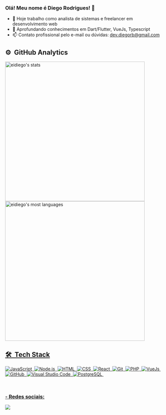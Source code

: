 ### Olá! Meu nome é Diego Rodrigues! 👋

- 🔭 Hoje trabalho como analista de sistemas e freelancer em desenvolvimento web
- 🌱 Aprofundando conhecimentos em Dart/Flutter, VueJs, Typescript
- 📫 Contato profissional pelo e-mail ou dúvidas: dev.diegorb@gmail.com




## ⚙️ &nbsp;GitHub Analytics
<div align="center">
  <a href="https://github.com/eidiego">
  <p align="left">
<img width="450em" src="https://github-readme-stats.vercel.app/api?username=eidiego&show_icons=true&theme=vision-friendly-dark" alt="eidiego's stats"/>
<img width="450em" heigth="550" src="https://github-readme-stats.vercel.app/api/top-langs/?username=eidiego&layout=compact&theme=vision-friendly-dark" alt="eidiego's most languages"/>
</p>
</div>
       

## 🛠 &nbsp;Tech Stack

![JavaScript](https://img.shields.io/badge/-JavaScript-05122A?style=flat&logo=javascript)&nbsp;
![Node.js](https://img.shields.io/badge/-Node.js-05122A?style=flat&logo=node.js)&nbsp;
![HTML](https://img.shields.io/badge/-HTML-05122A?style=flat&logo=HTML5)&nbsp;
![CSS](https://img.shields.io/badge/-CSS-05122A?style=flat&logo=CSS3&logoColor=1572B6)&nbsp;
![React](https://img.shields.io/badge/-React-05122A?style=flat&logo=react)&nbsp;
![Git](https://img.shields.io/badge/-Git-05122A?style=flat&logo=git)&nbsp;
![PHP](https://img.shields.io/badge/PHP-05122A?style=flat&logo=php)&nbsp;
![VueJs](https://img.shields.io/badge/Vue.js-05122A?style=flat&logo=vue.js)&nbsp;
![GitHub](https://img.shields.io/badge/-GitHub-05122A?style=flat&logo=github)&nbsp;
![Visual Studio Code](https://img.shields.io/badge/-Visual%20Studio%20Code-05122A?style=flat&logo=visual-studio-code&logoColor=007ACC)&nbsp;
![PostgreSQL](https://img.shields.io/badge/-PostgreSQL-05122A?style=flat&logo=postgresql)&nbsp;

  <div>
    <br>
      <h3>  - Redes sociais: </h3>
    <a href="https://www.linkedin.com/in/diego-rodrigues-barbosa-3b584a127/" target="_blank"><img src="https://img.shields.io/badge/-LinkedIn-%230077B5?style=for-the-badge&logo=linkedin&logoColor=white" target="_blank"></a> 
</div>
